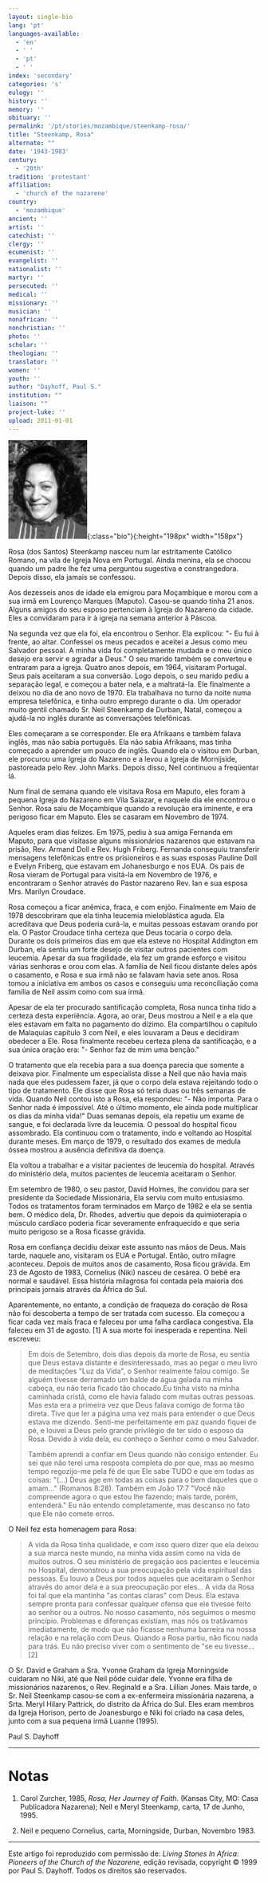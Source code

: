 ```yaml
---
layout: single-bio
lang: 'pt'
languages-available:
  - 'en'
  - ' '
  - 'pt'
  - ' '
index: 'secondary'
categories: 's'
eulogy: ''
history: ''
memory: ''
obituary: ''
permalink: '/pt/stories/mozambique/steenkamp-rosa/'
title: "Steenkamp, Rosa"
alternate: ""
date: '1943-1983'
century:
  - '20th'
tradition: 'protestant'
affiliation:
  - 'church of the nazarene'
country:
  - 'mozambique'
ancient: ''
artist: ''
catechist: ''
clergy: ''
ecumenist: ''
evangelist: ''
nationalist: ''
martyr: ''
persecuted: ''
medical: ''
missionary: ''
musician: ''
nonafrican: ''
nonchristian: ''
photo: ''
scholar: ''
theologian: ''
translator: ''
women: ''
youth: ''
author: "Dayhoff, Paul S."
institution: ""
liaison: ""
project-luke: ''
upload: 2011-01-01
---
```


![Rosa Steenkamp](/images/bio-pics/mozambique/steenkamp-rosa/steenkamp-rosa.jpg){:class="bio"}{:height="198px" width="158px"}

Rosa (dos Santos) Steenkamp nasceu num lar estritamente Católico Romano, na vila de Igreja Nova em Portugal. Ainda menina, ela se chocou quando um padre lhe fez uma perguntou sugestiva e constrangedora. Depois disso, ela jamais se confessou.

Aos dezesseis anos de idade ela emigrou para Moçambique e morou com a sua irmã em Lourenço Marques  (Maputo). Casou-se quando tinha 21 anos. Alguns amigos do seu esposo pertenciam à Igreja do Nazareno da cidade. Eles a convidaram para ir à igreja na semana anterior à Páscoa.

Na segunda vez que ela foi, ela encontrou o Senhor. Ela explicou: "- Eu fui à frente, ao altar. Confessei os meus pecados e aceitei a Jesus como meu Salvador pessoal. A minha vida foi completamente mudada e o meu único desejo era servir e agradar a Deus." O seu marido também se converteu e entraram para a igreja. Quatro anos depois, em 1964, visitaram Portugal. Seus pais aceitaram a sua conversão. Logo depois, o seu marido pediu a separação legal, e começou a bater nela, e a maltratá-la. Ele finalmente a deixou no dia de ano novo de 1970. Ela trabalhava no turno da noite numa empresa telefônica, e tinha outro emprego durante o dia. Um operador muito gentil chamado Sr. Neil Steenkamp de Durban, Natal, começou a ajudá-la no inglês durante as conversações telefônicas.

Eles começaram a se corresponder. Ele era Afrikaans e também falava inglês, mas não sabia português. Ela não sabia Afrikaans, mas tinha começado a aprender um pouco de inglês. Quando ela o visitou em Durban, ele procurou uma Igreja do Nazareno e a levou a Igreja de Mornijside, pastoreada pelo Rev. John Marks. Depois disso, Neil continuou a freqüentar lá.

Num final de semana quando ele visitava Rosa em Maputo, eles foram à pequena Igreja do Nazareno em Vila Salazar, e naquele dia ele encontrou o Senhor. Rosa saiu de Moçambique quando a revolução era iminente, e era perigoso ficar em Maputo. Eles se casaram em Novembro de 1974.

Aqueles eram dias felizes. Em 1975, pediu à sua amiga Fernanda em Maputo, para que visitasse alguns missionários nazarenos que estavam na prisão, Rev. Armand Doll e Rev. Hugh Friberg. Fernanda conseguiu transferir mensagens telefônicas entre os prisioneiros e as suas esposas Pauline Doll e Evelyn Friberg, que estavam em Johanesburgo e nos EUA. Os pais de Rosa vieram de Portugal para visitá-la em Novembro de 1976, e encontraram o Senhor através do Pastor nazareno Rev. Ian e sua esposa Mrs. Marilyn Croudace.

Rosa começou a ficar anêmica, fraca, e com enjôo. Finalmente em Maio de 1978 descobriram que ela tinha leucemia mieloblástica aguda. Ela acreditava que Deus poderia curá-la, e muitas pessoas estavam orando por ela. O Pastor Croudace tinha certeza que Deus tocaria o corpo dela. Durante os dois primeiros dias em que ela esteve no Hospital Addington em Durban, ela sentiu um forte desejo de visitar outros pacientes com leucemia. Apesar da sua fragilidade, ela fez um grande esforço e visitou várias senhoras e orou com elas. A família de Neil ficou distante deles após o casamento, e Rosa e sua irmã não se falavam havia sete anos. Rosa tomou a iniciativa em ambos os casos e conseguiu uma reconciliação coma família de Neil assim como com sua irmã.

Apesar de ela ter procurado santificação completa, Rosa nunca tinha tido a certeza desta experiência. Agora, ao orar, Deus mostrou a Neil e a ela que eles estavam em falta no pagamento do dízimo. Ela compartilhou o capítulo de Malaquias capítulo 3 com Neil, e eles louvaram a Deus e decidiram obedecer a Ele. Rosa finalmente recebeu certeza plena da santificação, e a sua única oração era: "- Senhor faz de mim uma benção."

O tratamento que ela recebia para a sua doença parecia que somente a deixava pior. Finalmente um especialista disse a Neil que não havia mais nada que eles pudessem fazer, já que o corpo dela estava rejeitando todo o tipo de tratamento. Ele disse que Rosa só teria duas ou três semanas de vida. Quando Neil contou isto a Rosa, ela respondeu: "- Não importa. Para o Senhor nada é impossível. Até o último momento, ele ainda pode multiplicar os dias da minha vida!" Duas semanas depois, ela repetiu um exame de sangue, e foi declarada livre da leucemia. O pessoal do hospital ficou assombrado. Ela continuou com o tratamento, indo e voltando ao Hospital durante meses. Em março de 1979, o resultado dos exames de medula óssea mostrou a ausência definitiva da doença.

Ela voltou a trabalhar e a visitar pacientes de leucemia do hospital. Através do ministério dela, muitos pacientes de leucemia aceitaram o Senhor.

Em setembro de 1980, o seu pastor, David Holmes, lhe convidou para ser presidente da Sociedade Missionária, Ela serviu com muito entusiasmo. Todos os tratamentos foram terminados em Março de 1982 e ela se sentia bem. O médico dela, Dr. Rhodes, advertiu que depois da quimioterapia o músculo cardíaco poderia ficar severamente enfraquecido e que seria muito perigoso se a Rosa ficasse grávida.

Rosa em confiança decidiu deixar este assunto nas mãos de Deus. Mais tarde, naquele ano, visitaram os EUA e Portugal. Então, outro milagre aconteceu. Depois de muitos anos de casamento, Rosa ficou grávida. Em 23 de Agosto de 1983, Cornelius (Niki) nasceu de cesárea. O bebê era normal e saudável. Essa história milagrosa foi contada pela maioria dos principais jornais através da África do Sul.

Aparentemente, no entanto, a condição de fraqueza do coração de Rosa não foi descoberta a tempo de ser tratada com sucesso. Ela começou a ficar cada vez mais fraca e faleceu por uma falha cardíaca congestiva. Ela faleceu em 31 de agosto. [1] A sua morte foi inesperada e repentina. Neil escreveu:

> Em dois de Setembro, dois dias depois da morte de Rosa, eu sentia que Deus estava distante e desinteressado, mas ao pegar o meu livro de meditações "Luz da Vida", o Senhor realmente falou comigo. Se alguém tivesse derramado um balde de água gelada na minha cabeça, eu não teria ficado tão chocado.Eu tinha visto na minha caminhada cristã, como ele havia falado com muitas outras pessoas. Mas esta era a primeira vez que Deus falava comigo de forma tão direta. Tive que ler a página uma vez mais para entender o que Deus estava me dizendo. Senti-me perfeitamente em paz quando fiquei de pé, e louvei a Deus pelo grande privilégio de ter sido o esposo da Rosa. Devido à vida dela, eu conheço o Senhor como o meu Salvador.
> 
> Também aprendi a confiar em Deus quando não consigo entender. Eu sei que não terei uma resposta completa do por que, mas ao mesmo tempo regozijo-me pela fé de que Ele sabe TUDO e que em todas as coisas: "(...) Deus age em todas as coisas para o bem daqueles que o amam..." (Romanos 8:28).  Também em João 17:7 "Você não compreende agora o que estou lhe fazendo; mais tarde, porém, entenderá." Eu não entendo completamente, mas descanso no fato que Ele não comete erros.

O Neil fez esta homenagem para Rosa:

> A vida da Rosa tinha qualidade, e com isso quero dizer que ela deixou a sua marca neste mundo, na minha vida assim como na vida de muitos outros. O seu ministério de pregação aos pacientes e leucemia no Hospital, demonstrou a sua preocupação pela vida espiritual das pessoas. Eu louvo a Deus por todos aqueles que aceitaram o Senhor através do amor dela e a sua preocupação por eles... A vida da Rosa foi tal que ela mantinha "as contas claras" com Deus. Ela estava sempre pronta para confessar qualquer ofensa que ele tivesse feito ao senhor ou a outros. No nosso casamento, nós seguimos o mesmo princípio. Problemas e diferenças existiam, mas nós os tratávamos imediatamente, de modo que não ficasse nenhuma barreira na nossa relação e na relação com Deus. Quando a Rosa partiu, não ficou nada para trás. Eu não preciso viver com o sentimento de "se eu tivesse… [2]

O Sr. David e Graham a Sra. Yvonne Graham da Igreja Morningside cuidaram no Niki, até que Neil pôde cuidar dele. Yvonne era filha de missionários nazarenos, o Rev. Reginald e a Sra. Lillian Jones. Mais tarde, o Sr. Neil Steenkamp casou-se com a ex-enfermeira missionária nazarena, a Srta. Meryl Hilary Pattrick, do distrito da África do Sul. Eles eram membros da Igreja Horison, perto de Joanesburgo e Niki foi criado na casa deles, junto com a sua pequena irmã Luanne (1995).

Paul S. Dayhoff

---

# Notas

1. Carol Zurcher, 1985, *Rosa, Her Journey of Faith*. (Kansas City, MO: Casa Publicadora Nazarena); Neil e Meryl Steenkamp, carta, 17 de Junho, 1995.

2. Neil e pequeno Cornelius, carta, Morningside, Durban, Novembro 1983.

---

Este artigo foi reproduzido com permissão de: *Living Stones In Africa: Pioneers of the Church of the Nazarene*, edição revisada, copyright © 1999 por Paul S. Dayhoff. Todos os direitos são reservados.